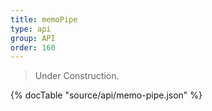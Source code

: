 ```yaml
---
title: memoPipe
type: api
group: API
order: 160
---
```

> Under Construction.

{% docTable "source/api/memo-pipe.json" %}


